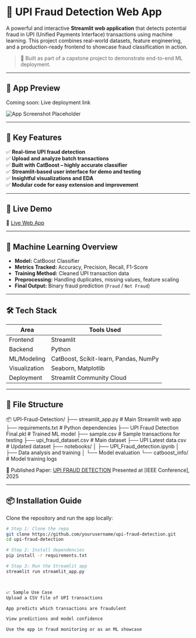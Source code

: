 # 🔐 UPI Fraud Detection Web App

A powerful and interactive **Streamlit web application** that detects potential fraud in UPI (Unified Payments Interface) transactions using machine learning. This project combines real-world datasets, feature engineering, and a production-ready frontend to showcase fraud classification in action.

> 🚀 Built as part of a capstone project to demonstrate end-to-end ML deployment.

---

## 📸 App Preview

Coming soon: Live deployment link

![App Screenshot Placeholder](<img width="1912" height="903" alt="image" src="https://github.com/user-attachments/assets/9ee2f99f-2fbc-477d-b3de-21ce2315b463" />
)

---

## 🎯 Key Features

✅ **Real-time UPI fraud detection**  
✅ **Upload and analyze batch transactions**  
✅ **Built with CatBoost – highly accurate classifier**  
✅ **Streamlit-based user interface for demo and testing**  
✅ **Insightful visualizations and EDA**  
✅ **Modular code for easy extension and improvement**

---

## 🚀 Live Demo

🔗 [Live Web App]([https://your-streamlit-link.streamlit.app](https://upi-fraud-detector.streamlit.app/)) 


---

## 🧠 Machine Learning Overview

- **Model:** CatBoost Classifier  
- **Metrics Tracked:** Accuracy, Precision, Recall, F1-Score  
- **Training Method:** Cleaned UPI transaction data  
- **Preprocessing:** Handling duplicates, missing values, feature scaling  
- **Final Output:** Binary fraud prediction (`Fraud` / `Not Fraud`)

---

## 🛠️ Tech Stack

| Area         | Tools Used                             |
|--------------|----------------------------------------|
| Frontend     | Streamlit                              |
| Backend      | Python                                 |
| ML/Modeling  | CatBoost, Scikit-learn, Pandas, NumPy   |
| Visualization| Seaborn, Matplotlib                    |
| Deployment   | Streamlit Community Cloud              |

---

## 📂 File Structure
📦 UPI-Fraud-Detection/
├── streamlit_app.py # Main Streamlit web app
├── requirements.txt # Python dependencies
├── UPI Fraud Detection Final.pkl # Trained ML model
├── sample.csv # Sample transactions for testing
├── upi_fraud_dataset.csv # Main dataset
├── UPI Latest data.csv # Updated dataset
├── notebooks/
│ ├── UPI_Fraud_detection.ipynb
│ ├── Data analysis and training
│ └── Model evaluation
└── catboost_info/ # Model training logs

📄 Published Paper: [UPI FRAUD DETECTION]([https://link-to-your-paper.com](https://ieeexplore.ieee.org/abstract/document/11052942))  
Presented at [IEEE Conference], 2025

---

## 📦 Installation Guide

Clone the repository and run the app locally:

```bash
# Step 1: Clone the repo
git clone https://github.com/yourusername/upi-fraud-detection.git
cd upi-fraud-detection

# Step 2: Install dependencies
pip install -r requirements.txt

# Step 3: Run the Streamlit app
streamlit run streamlit_app.py



📈 Sample Use Case
Upload a CSV file of UPI transactions

App predicts which transactions are fraudulent

View predictions and model confidence

Use the app in fraud monitoring or as an ML showcase



